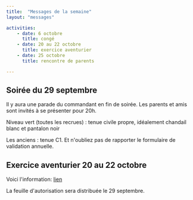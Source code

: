 ```yaml
---
title:  "Messages de la semaine"
layout: "messages"

activities: 
    - date: 6 octobre
      title: congé
    - date: 20 au 22 octobre
      title: exercice aventurier
    - date: 25 octobre
      title: rencontre de parents

---
```

 
## Soirée du 29 septembre 
 
Il y aura une parade du commandant en fin de soirée. Les parents et amis sont invités à se présenter pour 20h.

Niveau vert (toutes les recrues) : tenue civile propre, idéalement chandail blanc et pantalon noir

Les anciens : tenue C1. Et n'oubliez pas de rapporter le formulaire de validation annuelle.

## Exercice aventurier 20 au 22 octobre
 
Voici l'information:  [lien](https://1drv.ms/b/s!AkTIfKmoB8nugfpur1EJMgbHt3Js0g?e=s0jbE5)

La feuille d'autorisation sera distribuée le 29 septembre.

